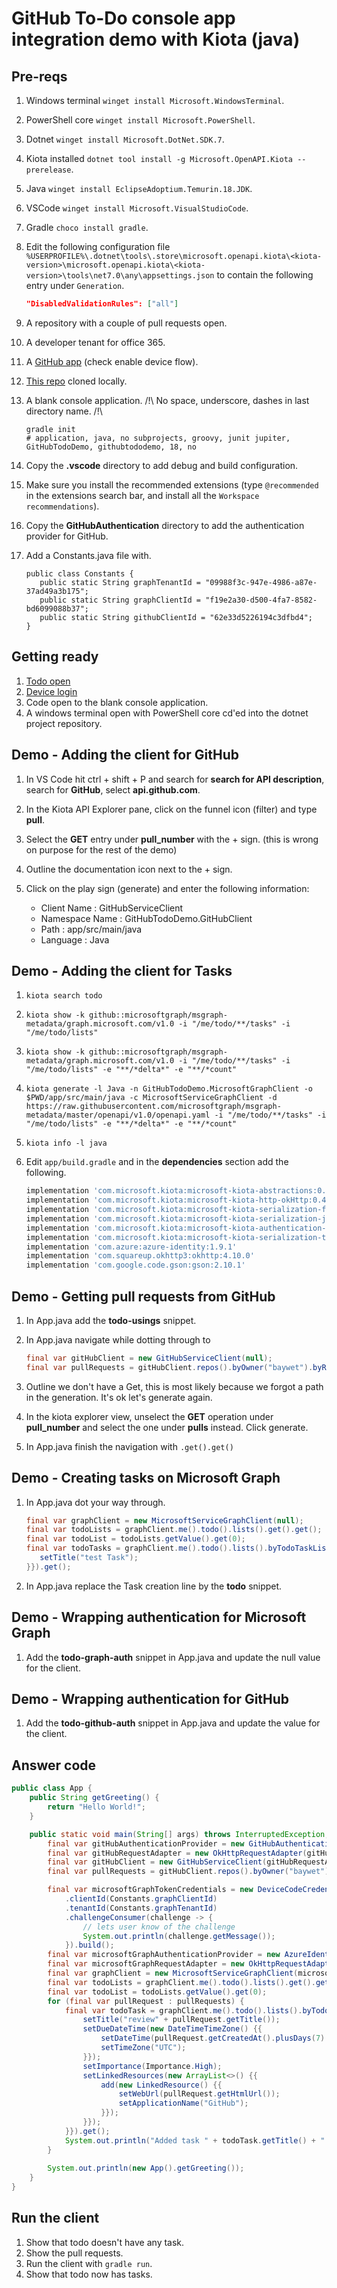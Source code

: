 # GitHub To-Do console app integration demo with Kiota (java)

## Pre-reqs

1. Windows terminal `winget install Microsoft.WindowsTerminal`.
1. PowerShell core `winget install Microsoft.PowerShell`.
1. Dotnet `winget install Microsoft.DotNet.SDK.7`.
1. Kiota installed `dotnet tool install -g Microsoft.OpenAPI.Kiota --prerelease`.
1. Java `winget install EclipseAdoptium.Temurin.18.JDK`.
1. VSCode `winget install Microsoft.VisualStudioCode`.
1. Gradle `choco install gradle`.
1. Edit the following configuration file `%USERPROFILE%\.dotnet\tools\.store\microsoft.openapi.kiota\<kiota-version>\microsoft.openapi.kiota\<kiota-version>\tools\net7.0\any\appsettings.json` to contain the following entry under `Generation`.

   ```json
   "DisabledValidationRules": ["all"]
   ```

1. A repository with a couple of pull requests open.
1. A developer tenant for office 365.
1. A [GitHub app](https://github.com/settings/applications/new) (check enable device flow).
1. [This repo](https://github.com/baywet/GitHubTodoDemo) cloned locally.
1. A blank console application. /!\ No space, underscore, dashes in last directory name. /!\

   ```shell
   gradle init
   # application, java, no subprojects, groovy, junit jupiter, GitHubTodoDemo, githubtododemo, 18, no
   ```

1. Copy the **.vscode** directory to add debug and build configuration.
1. Make sure you install the recommended extensions (type `@recommended` in the extensions search bar, and install all the `Workspace recommendations`).
1. Copy the **GitHubAuthentication** directory to add the authentication provider for GitHub.
1. Add a Constants.java file with.

   ```CSharp
   public class Constants {
      public static String graphTenantId = "09988f3c-947e-4986-a87e-37ad49a3b175";
      public static String graphClientId = "f19e2a30-d500-4fa7-8582-bd6099088b37";
      public static String githubClientId = "62e33d5226194c3dfbd4";
   }
   ```

## Getting ready

1. [Todo open](https://to-do.office.com/tasks/inbox)
1. [Device login](https://www.microsoft.com/devicelogin)
1. Code open to the blank console application.
1. A windows terminal open with PowerShell core cd'ed into the dotnet project repository.

## Demo - Adding the client for GitHub

1. In VS Code hit ctrl + shift + P and search for **search for API description**, search for **GitHub**, select **api.github.com**.
1. In the Kiota API Explorer pane, click on the funnel icon (filter) and type **pull**.
1. Select the **GET** entry under **pull_number** with the + sign. (this is wrong on purpose for the rest of the demo)
1. Outline the documentation icon next to the + sign.
1. Click on the play sign (generate) and enter the following information:

   - Client Name : GitHubServiceClient
   - Namespace Name : GitHubTodoDemo.GitHubClient
   - Path : app/src/main/java
   - Language : Java

## Demo - Adding the client for Tasks

1. `kiota search todo`
1. `kiota show -k github::microsoftgraph/msgraph-metadata/graph.microsoft.com/v1.0 -i "/me/todo/**/tasks" -i "/me/todo/lists"`
1. `kiota show -k github::microsoftgraph/msgraph-metadata/graph.microsoft.com/v1.0 -i "/me/todo/**/tasks" -i "/me/todo/lists" -e "**/*delta*" -e "**/*count"`
1. `kiota generate -l Java -n GitHubTodoDemo.MicrosoftGraphClient -o $PWD/app/src/main/java -c MicrosoftServiceGraphClient -d https://raw.githubusercontent.com/microsoftgraph/msgraph-metadata/master/openapi/v1.0/openapi.yaml -i "/me/todo/**/tasks" -i "/me/todo/lists" -e "**/*delta*" -e "**/*count"`
1. `kiota info -l java`
1. Edit `app/build.gradle` and in the **dependencies** section add the following.

   ```groovy
   implementation 'com.microsoft.kiota:microsoft-kiota-abstractions:0.4.4'
   implementation 'com.microsoft.kiota:microsoft-kiota-http-okHttp:0.4.4'
   implementation 'com.microsoft.kiota:microsoft-kiota-serialization-form:0.4.4'
   implementation 'com.microsoft.kiota:microsoft-kiota-serialization-json:0.4.4'
   implementation 'com.microsoft.kiota:microsoft-kiota-authentication-azure:0.4.4'
   implementation 'com.microsoft.kiota:microsoft-kiota-serialization-text:0.4.4'
   implementation 'com.azure:azure-identity:1.9.1'
   implementation 'com.squareup.okhttp3:okhttp:4.10.0'
   implementation 'com.google.code.gson:gson:2.10.1'
   ```

## Demo - Getting pull requests from GitHub

1. In App.java add the **todo-usings** snippet.
1. In App.java navigate while dotting through to

   ```Java
   final var gitHubClient = new GitHubServiceClient(null);
   final var pullRequests = gitHubClient.repos().byOwner("baywet").byRepo("demo").pulls()
   ```

1. Outline we don't have a Get, this is most likely because we forgot a path in the generation. It's ok let's generate again.
1. In the kiota explorer view, unselect the **GET** operation under **pull_number** and select the one under **pulls** instead. Click generate.
1. In App.java finish the navigation with `.get().get()`

## Demo - Creating tasks on Microsoft Graph

1. In App.java dot your way through.

   ```Java
   final var graphClient = new MicrosoftServiceGraphClient(null);
   final var todoLists = graphClient.me().todo().lists().get().get();
   final var todoList = todoLists.getValue().get(0);
   final var todoTasks = graphClient.me().todo().lists().byTodoTaskListId(todoList.getId()).tasks().post(new TodoTask() {{
      setTitle("test Task");
   }}).get();
   ```

1. In App.java replace the Task creation line by the **todo** snippet.

## Demo - Wrapping authentication for Microsoft Graph

1. Add the **todo-graph-auth** snippet in App.java and update the null value for the client.

## Demo - Wrapping authentication for GitHub

1. Add the **todo-github-auth** snippet in App.java and update the value for the client.

## Answer code

```Java
public class App {
    public String getGreeting() {
        return "Hello World!";
    }

    public static void main(String[] args) throws InterruptedException, ExecutionException, IOException {
        final var gitHubAuthenticationProvider = new GitHubAuthenticationProvider(Constants.githubClientId, "repo");
        final var gitHubRequestAdapter = new OkHttpRequestAdapter(gitHubAuthenticationProvider);
        final var gitHubClient = new GitHubServiceClient(gitHubRequestAdapter);
        final var pullRequests = gitHubClient.repos().byOwner("baywet").byRepo("demo").pulls().get().get();

        final var microsoftGraphTokenCredentials = new DeviceCodeCredentialBuilder()
            .clientId(Constants.graphClientId)
            .tenantId(Constants.graphTenantId)
            .challengeConsumer(challenge -> {
                // lets user know of the challenge
                System.out.println(challenge.getMessage());
            }).build();
        final var microsoftGraphAuthenticationProvider = new AzureIdentityAuthenticationProvider(microsoftGraphTokenCredentials, new String[] {"graph.microsoft.com"}, "Tasks.ReadWrite");
        final var microsoftGraphRequestAdapter = new OkHttpRequestAdapter(microsoftGraphAuthenticationProvider);
        final var graphClient = new MicrosoftServiceGraphClient(microsoftGraphRequestAdapter);
        final var todoLists = graphClient.me().todo().lists().get().get();
        final var todoList = todoLists.getValue().get(0);
        for (final var pullRequest : pullRequests) {
            final var todoTask = graphClient.me().todo().lists().byTodoTaskListId(todoList.getId()).tasks().post(new TodoTask() {{
                setTitle("review" + pullRequest.getTitle());
                setDueDateTime(new DateTimeTimeZone() {{
                    setDateTime(pullRequest.getCreatedAt().plusDays(7).format(DateTimeFormatter.ISO_DATE_TIME));
                    setTimeZone("UTC");
                }});
                setImportance(Importance.High);
                setLinkedResources(new ArrayList<>() {{
                    add(new LinkedResource() {{
                        setWebUrl(pullRequest.getHtmlUrl());
                        setApplicationName("GitHub");
                    }});
                }});
            }}).get();
            System.out.println("Added task " + todoTask.getTitle() + " to your todo list");
        }
        
        System.out.println(new App().getGreeting());
    }
}
```

## Run the client

1. Show that todo doesn't have any task.
1. Show the pull requests.
1. Run the client with `gradle run`.
1. Show that todo now has tasks.
